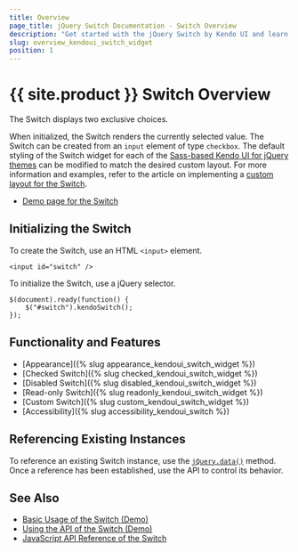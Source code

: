 ```yaml
---
title: Overview
page_title: jQuery Switch Documentation - Switch Overview
description: "Get started with the jQuery Switch by Kendo UI and learn how to create, initialize, and enable the widget."
slug: overview_kendoui_switch_widget
position: 1
---
```


# {{ site.product }} Switch Overview

The Switch displays two exclusive choices.

When initialized, the Switch renders the currently selected value. The Switch can be created from an `input` element of type `checkbox`. The default styling of the Switch widget for each of the [Sass-based Kendo UI for jQuery themes](https://docs.telerik.com/kendo-ui/styles-and-layout/sass-themes) can be modified to match the desired custom layout. For more information and examples, refer to the article on implementing a [custom layout for the Switch](https://github.com/telerik/kendo-themes/wiki/Change-the-Switch-Layout).

* [Demo page for the Switch](https://demos.telerik.com/kendo-ui/switch)

## Initializing the Switch

To create the Switch, use an HTML `<input>` element.

    <input id="switch" />

To initialize the Switch, use a jQuery selector.

    $(document).ready(function() {
        $("#switch").kendoSwitch();
    });

## Functionality and Features

* [Appearance]({% slug appearance_kendoui_switch_widget %})
* [Checked Switch]({% slug checked_kendoui_switch_widget %})
* [Disabled Switch]({% slug disabled_kendoui_switch_widget %})
* [Read-only Switch]({% slug readonly_kendoui_switch_widget %})
* [Custom Switch]({% slug custom_kendoui_switch_widget %})
* [Accessibility]({% slug accessibility_kendoui_switch %})

## Referencing Existing Instances

To reference an existing Switch instance, use the [`jQuery.data()`](https://api.jquery.com/jQuery.data/) method. Once a reference has been established, use the API to control its behavior.

## See Also

* [Basic Usage of the Switch (Demo)](https://demos.telerik.com/kendo-ui/switch/index)
* [Using the API of the Switch (Demo)](https://demos.telerik.com/kendo-ui/switch/api)
* [JavaScript API Reference of the Switch](/api/javascript/ui/switch)
